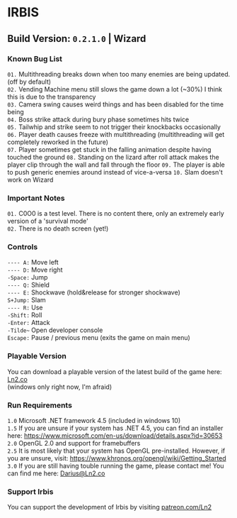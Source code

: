 # IRBIS
## Build Version: `0.2.1.0` | Wizard  


### Known Bug List  
`01.` Multithreading breaks down when too many enemies are being updated. (off by default)  
`02.` Vending Machine menu still slows the game down a lot (~30%) I think this is due to the transparency  
`03.` Camera swing causes weird things and has been disabled for the time being  
`04.` Boss strike attack during bury phase sometimes hits twice  
`05.` Tailwhip and strike seem to not trigger their knockbacks occasionally  
`06.` Player death causes freeze with multithreading (multithreading will get completely reworked in the future)  
`07.` Player sometimes get stuck in the falling animation despite having touched the ground
`08.` Standing on the lizard after roll attack makes the player clip through the wall and fall through the floor
`09.` The player is able to push generic enemies around instead of vice-a-versa
`10.` Slam doesn't work on Wizard


### Important Notes  
`01.` C0O0 is a test level. There is no content there, only an extremely early version of a 'survival mode'  
`02.` There is no death screen (yet!)  

### Controls  
`---- A:` Move left  
`---- D:` Move right  
`-Space:` Jump  
`---- Q:` Shield  
`---- E:` Shockwave (hold&release for stronger shockwave)  
`S+Jump:` Slam  
`---- R:` Use  
`-Shift:` Roll  
`-Enter:` Attack  
`-Tilde~` Open developer console  
`Escape:` Pause / previous menu (exits the game on main menu)  


### Playable Version  
You can download a playable version of the latest build of the game here: [Ln2.co](https://Ln2.co/#download)  
(windows only right now, I'm afraid)  


### Run Requirements  
`1.0` Microsoft .NET framework 4.5 (included in windows 10)  
`1.5` If you are unsure if your system has .NET 4.5, you can find an installer here: https://www.microsoft.com/en-us/download/details.aspx?id=30653  
`2.0` OpenGL 2.0 and support for framebuffers  
`2.5` It is most likely that your system has OpenGL pre-installed. However, if you are unsure, visit: https://www.khronos.org/opengl/wiki/Getting_Started  
`3.0` If you are still having touble running the game, please contact me! You can find me here: Darius@Ln2.co  


### Support Irbis
You can support the development of Irbis by visiting [patreon.com/Ln2](https://www.patreon.com/Ln2)  